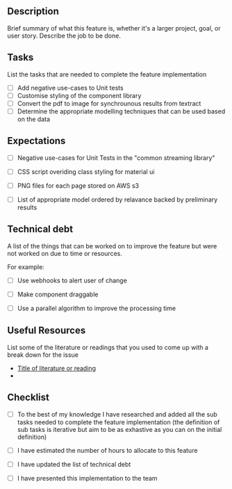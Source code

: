 
## Description
Brief summary of what this feature is, whether it's a larger project, goal, or user story. Describe the job to be done.

## Tasks

List the tasks that are needed to complete the feature implementation

- [ ] Add negative use-cases to Unit tests
- [ ] Customise styling of the component library
- [ ] Convert the pdf to image for synchrounous results from textract
- [ ] Determine the appropriate modelling techniques that can be used based on the data

## Expectations

- [ ] Negative use-cases for Unit Tests in the "common streaming library"
- [ ] CSS script overiding class styling for material ui
- [ ] PNG files for each page stored on AWS s3
- [ ] List of appropriate model ordered by relavance backed by preliminary results


## Technical debt
A list of the things that can be worked on to improve the feature but were not worked on due to time or resources. 

For example:
- [ ] Use webhooks to alert user of change
- [ ] Make component draggable
- [ ] Use a parallel algorithm to improve the processing time


## Useful Resources

List some of the literature or readings that you used to come up with a break down for the issue
- [Title of literature or reading](link_to_the_resource)
- 

## Checklist

- [ ] To the best of my knowledge I have researched and added all the sub tasks needed to complete the feature implementation (the definition of sub tasks is iterative but aim to be as exhastive as you can on the initial definition)
- [ ] I have estimated the number of hours to allocate to this feature
- [ ] I have updated the list of technical debt
- [ ] I have presented this implementation to the team

